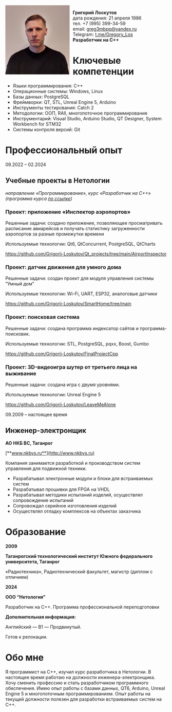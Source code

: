 <img src="Avatar.png" alt="Avatar" width="200" style="float: left; margin-right: 10px; margin-bottom: 10px;" />

**Григорий Лоскутов**  
дата рождения: 21 апреля 1986  
тел. +7 (995) 399-34-59  
email: [greg3mbpp@yandex.ru](mailto:greg3mbpp@yandex.ru)  
Telegram: [t.me/Gregory_Los](https://t.me/Gregory_Los)  
**Разработчик на C++**





# **Ключевые компетенции**

- Языки программирования: С++
- Операционные системы: Windows, Linux
- Базы данных: PostgreSQL
- Фреймворки: QT, STL, Unreal Engine 5, Arduino
- Инструменты тестирования: Catch 2
- Методологии: ООП, RAII, многопоточное программирование
- Инструментарий: Visual Studio, Arduino Studio, QT Designer, System Workbench for STM32
- Системы контроля версий: Git

# **Профессиональный опыт**

09.2022 – 02.2024

## **Учебные проекты в Нетологии**

_направление «Программирование», курс «Разработчик на C++» (программа курса_ [_по ссылке_](https://netology.ru/programs/cpp-developer)_)_

### Проект: приложение «Инспектор аэропортов»

Решенные задачи: создано приложение, позволяющее просматривать расписание авиарейсов и получать статистику загруженности аэропортов за разные промежутки времени

Используемые технологии: Qt6, QtConcurrent, PostgreSQL, QtCharts

<https://github.com/Grigorii-Loskutov/Qt_projects/tree/main/AirportInspector>

### Проект: датчик движения для умного дома

Решенные задачи: создан проект для модуля управления системы “Умный дом”

Используемые технологии: Wi-Fi, UART, ESP32, аналоговые датчики

<https://github.com/Grigorii-Loskutov/SmartHome/tree/main>

### Проект: поисковая система

Решенные задачи: создана программа индексатор сайтов и программа-поисковик.

Используемые технологии: STL, PostgreSQL, pqxx, Boost, Gumbo

<https://github.com/Grigorii-Loskutov/FinalProjectCpp>

### Проект: 3D-видеоигра шутер от третьего лица на выживание

Решенные задачи: создана игра с двумя уровнями.

Используемые технологии: Unreal Engine 5

<https://github.com/Grigorii-Loskutov/LeaveMeAlone>

09.2009 – настоящее время

## **Инженер-электронщик**

**АО НКБ ВС, Таганрог**

[**www.nkbvs.ru**](http://www.nkbvs.ru)

Компания занимается разработкой и производством систем управления для подвижной техники.

- Разрабатывал электронные модули и блоки для встраиваемых систем
- Разрабатывал прошивки для FPGA на VHDL
- Разрабатывал методики испытаний изделий, осуществлял сопровождение испытаний
- Сопровождал серийное изготовления изделий
- Осуществлял отладку комплексов на объектах заказчика

# **Образование**

**2009**

**Таганрогский технологический институт Южного федерального университета, Таганрог**

«Радиотехника», Радиотехнический факультет, магистр (диплом с отличием)

**2024**

**ООО “Нетология”**

Разработчик на С++. Программа профессиональной переподготовки

**Дополнительная информация:**

Английский — B1 — Продвинутый.

Готов к релокации.

# **Обо мне**

Я программист на С++, изучил курс разработчика в Нетологии. В настоящее время работаю на должности инженера-электронщика. Хочу сменить профессию и стать разработчиком программного обеспечения. Имею опыт работы с базами данных, QT6, Arduino, Unreal Engine 5 и многопоточным программированием. Опыт работы на текущей должности полезен для разработки встраиваемых систем на C++.
